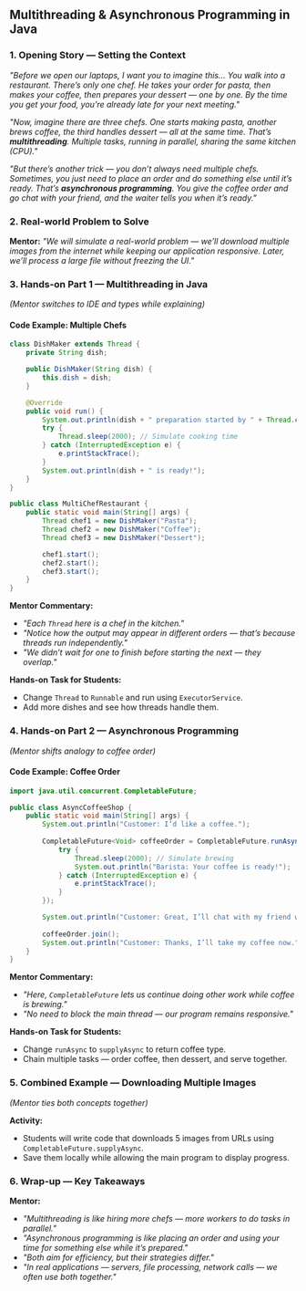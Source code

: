 
## Multithreading & Asynchronous Programming in Java

### **1. Opening Story — Setting the Context**

*"Before we open our laptops, I want you to imagine this... You walk into a restaurant. There’s only one chef. He takes your order for pasta, then makes your coffee, then prepares your dessert — one by one. By the time you get your food, you’re already late for your next meeting."*

*"Now, imagine there are three chefs. One starts making pasta, another brews coffee, the third handles dessert — all at the same time. That’s **multithreading**. Multiple tasks, running in parallel, sharing the same kitchen (CPU)."*

*"But there’s another trick — you don’t always need multiple chefs. Sometimes, you just need to place an order and do something else until it’s ready. That’s **asynchronous programming**. You give the coffee order and go chat with your friend, and the waiter tells you when it’s ready."*

### **2. Real-world Problem to Solve**

**Mentor:**
*"We will simulate a real-world problem — we’ll download multiple images from the internet while keeping our application responsive. Later, we’ll process a large file without freezing the UI."*

### **3. Hands-on Part 1 — Multithreading in Java**

*(Mentor switches to IDE and types while explaining)*

#### **Code Example: Multiple Chefs**

```java
class DishMaker extends Thread {
    private String dish;

    public DishMaker(String dish) {
        this.dish = dish;
    }

    @Override
    public void run() {
        System.out.println(dish + " preparation started by " + Thread.currentThread().getName());
        try {
            Thread.sleep(2000); // Simulate cooking time
        } catch (InterruptedException e) {
            e.printStackTrace();
        }
        System.out.println(dish + " is ready!");
    }
}

public class MultiChefRestaurant {
    public static void main(String[] args) {
        Thread chef1 = new DishMaker("Pasta");
        Thread chef2 = new DishMaker("Coffee");
        Thread chef3 = new DishMaker("Dessert");

        chef1.start();
        chef2.start();
        chef3.start();
    }
}
```

**Mentor Commentary:**

* *"Each `Thread` here is a chef in the kitchen."*
* *"Notice how the output may appear in different orders — that’s because threads run independently."*
* *"We didn’t wait for one to finish before starting the next — they overlap."*

**Hands-on Task for Students:**

* Change `Thread` to `Runnable` and run using `ExecutorService`.
* Add more dishes and see how threads handle them.

### **4. Hands-on Part 2 — Asynchronous Programming**

*(Mentor shifts analogy to coffee order)*

#### **Code Example: Coffee Order**

```java
import java.util.concurrent.CompletableFuture;

public class AsyncCoffeeShop {
    public static void main(String[] args) {
        System.out.println("Customer: I’d like a coffee.");
        
        CompletableFuture<Void> coffeeOrder = CompletableFuture.runAsync(() -> {
            try {
                Thread.sleep(2000); // Simulate brewing
                System.out.println("Barista: Your coffee is ready!");
            } catch (InterruptedException e) {
                e.printStackTrace();
            }
        });

        System.out.println("Customer: Great, I’ll chat with my friend while waiting.");
        
        coffeeOrder.join();
        System.out.println("Customer: Thanks, I’ll take my coffee now.");
    }
}
```

**Mentor Commentary:**

* *"Here, `CompletableFuture` lets us continue doing other work while coffee is brewing."*
* *"No need to block the main thread — our program remains responsive."*

**Hands-on Task for Students:**

* Change `runAsync` to `supplyAsync` to return coffee type.
* Chain multiple tasks — order coffee, then dessert, and serve together.

### **5. Combined Example — Downloading Multiple Images**

*(Mentor ties both concepts together)*

**Activity:**

* Students will write code that downloads 5 images from URLs using `CompletableFuture.supplyAsync`.
* Save them locally while allowing the main program to display progress.


### **6. Wrap-up — Key Takeaways**

**Mentor:**

* *"Multithreading is like hiring more chefs — more workers to do tasks in parallel."*
* *"Asynchronous programming is like placing an order and using your time for something else while it’s prepared."*
* *"Both aim for efficiency, but their strategies differ."*
* *"In real applications — servers, file processing, network calls — we often use both together."*